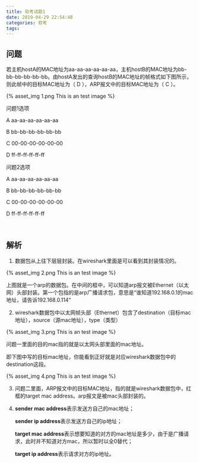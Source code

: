 ```yaml
---
title: 软考试题1
date: 2019-04-29 22:54:48
categories: 软考
tags:
---
```


## 问题

若主机hostA的MAC地址为aa-aa-aa-aa-aa-aa，主机hostB的MAC地址为bb-bb-bb-bb-bb-bb。由hostA发出的查询hostB的MAC地址的帧格式如下图所示，则此帧中的目标MAC地址为（ D ），ARP报文中的目标MAC地址为（ C ）。

{% asset_img 1.png This is an test image %}



问题1选项

A aa-aa-aa-aa-aa-aa

B bb-bb-bb-bb-bb-bb

C 00-00-00-00-00-00

D ff-ff-ff-ff-ff-ff

问题2选项

A aa-aa-aa-aa-aa-aa

B bb-bb-bb-bb-bb-bb

C 00-00-00-00-00-00

D ff-ff-ff-ff-ff-ff

<!--more-->

<br>

## 解析

1. 数据包从上往下层层封装。在wireshark里面是可以看到其封装情况的。

{% asset_img 2.png This is an test image %}



上图就是一个arp的数据包。在中间的框中，可以知道arp报文被Ethernet（以太网）头部封装。第一个包指的是arp广播请求包，意思是“谁知道192.168.0.1的mac地址，请告诉192.168.0.114“



2. wireshark数据包中以太网帧头部（Ethernet）包含了destination（目标mac地址），source（源mac地址），type（类型）

{% asset_img 3.png This is an test image %}



问题一里面的目的mac指的就是以太网头部里面的mac地址。

即下图中写的目标mac地址，你能看到正好就是对应wireshark数据包中的destination这段。

{% asset_img 4.png This is an test image %}



3. 问题二里面，ARP报文中的目标MAC地址，指的就是wireshark数据包中，红框的target mac address。arp报文是被mac头部封装的。

4. **sender mac address**表示发送方自己的mac地址；

   **sender ip address**表示发送方自己的ip地址；

   **target mac address**表示想要知道的对方的mac地址是多少，由于是广播请求，此时并不知道对方mac，所以暂时以全0替代；

   **target ip address**表示请求对方的ip地址。